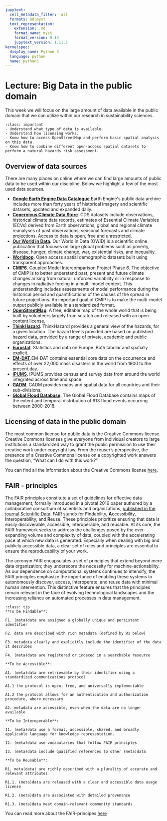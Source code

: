 ```yaml
---
jupytext:
  cell_metadata_filter: -all
  formats: md:myst
  text_representation:
    extension: .md
    format_name: myst
    format_version: 0.13
    jupytext_version: 1.11.5
kernelspec:
  display_name: Python 3
  language: python
  name: python3
---
```


# Lecture: Big Data in the public domain

This week we will focus on the large amount of data available in the public domain that we can utilize within our research in sustainability sciences.

`````{admonition} Learning objectives week 5
:class: important
- Understand what type of data is available.
- Understand how licensing works.
- Know how to access OpenStreetMap and perform basic spatial analysis on this data.
- Know how to combine different open-access spatial datasets to perform a natural hazards risk assessment. 
`````

## Overview of data sources
There are many places on online where we can find large amounts of public data to be used within our discipline. Below we highlight a few of the most used data sources.

- [**Google Earth Engine Data Catalogue**](https://developers.google.com/earth-engine/datasets).Earth Engine's public data archive includes more than forty years of historical imagery and scientific datasets, updated and expanded daily. 
- [**Copernicus Climate Data Store**](https://cds.climate.copernicus.eu/#!/home). CDS datasets include observations, historical climate data records, estimates of Essential Climate Variables (ECVs) derived from Earth observations, global and regional climate reanalyses of past observations, seasonal forecasts and climate projections. Access to data is open, free and unrestricted.
- [**Our World in Data**](https://ourworldindata.org/). Our World in Data (OWID) is a scientific online publication that focuses on large global problems such as poverty, disease, hunger, climate change, war, existential risks, and inequality.
- [**Worldpop**](https://www.worldpop.org/). Open access spatial demographic datasets built using transparent approaches.
- [**CMIP6**](https://www.wcrp-climate.org/about-wcrp/wcrp-overview). Coupled Model Intercomparison Project Phase 6. The objective of CMIP is to better understand past, present and future climate changes arising from natural, unforced variability or in response to changes in radiative forcing in a multi-model context. This understanding includes assessments of model performance during the historical period and quantifications of the causes of the spread in future projections. An important goal of CMIP is to make the multi-model output publicly available in a standardized format.
- [**OpenStreetMap**](https://www.openstreetmap.org/). A  free, editable map of the whole world that is being built by volunteers largely from scratch and released with an open-content license.
- [**ThinkHazard**](https://thinkhazard.org/en/). ThinkHazard! provides a general view of the hazards, for a given location. The hazard levels provided are based on published hazard data, provided by a range of private, academic and public organizations.
- [**Eurostat**](https://ec.europa.eu/eurostat). Statistics and data on Europe. Both tabular and spatially explicit.
- [**EM-DAT**](https://www.emdat.be/).EM-DAT contains essential core data on the occurrence and effects of over 22,000 mass disasters in the world from 1900 to the present day. 
- [**IPUMS**](https://www.ipums.org/). IPUMS provides census and survey data from around the world integrated across time and space.
- [**GADM**](https://gadm.org/). GADM provides maps and spatial data for all countries and their sub-divisions. 
- [**Global Flood Database**](https://global-flood-database.cloudtostreet.ai/). The Global Flood Database contains maps of the extent and temporal distribution of 913 flood events occurring between 2000-2018.

## Licensing of data in the public domain
The most common license for public data is the Creative Commons license. Creative Commons licenses give everyone from individual creators to large institutions a standardized way to grant the public permission to use their creative work under copyright law. From the reuser’s perspective, the presence of a Creative Commons license on a copyrighted work answers the question, “What can I do with this work?” 

You can find all the information about the Creative Commons license [here](https://creativecommons.org/about/cclicenses/).

## FAIR - principles
The FAIR principles constitute a set of guidelines for effective data management, formally introduced in a pivotal 2016 paper authored by a collaborative consortium of scientists and organizations, [published in the journal Scientific Data](https://www.nature.com/articles/sdata201618). FAIR stands for  **F**indability, **A**ccessibility, **I**nteroperability, and **R**euse. These principles prioritize ensuring that data is easily discoverable, accessible, interoperable, and reusable. At its core, the FAIR framework seeks to address the challenges posed by the ever-expanding volume and complexity of data, coupled with the accelerating pace at which new data is generated. Especially when dealing with big and publicly accessible data, a clear set of rules and principles are essential to ensure the reproducability of your work.  

The acronym FAIR encapsulates a set of principles that extend beyond mere data organization; they underscore the necessity for machine-actionability. As our dependence on computational systems continues to intensify, the FAIR principles emphasize the importance of enabling these systems to autonomously discover, access, interoperate, and reuse data with minimal human intervention. This distinctive feature ensures that the principles remain relevant in the face of evolving technological landscapes and the increasing reliance on automated processes in data management.

`````{admonition} The FAIR-principles
:class: tip
**To be Findable**:

F1. (meta)data are assigned a globally unique and persistent identifier

F2. data are described with rich metadata (defined by R1 below)

F3. metadata clearly and explicitly include the identifier of the data it describes

F4. (meta)data are registered or indexed in a searchable resource

**To be Accessible**:

A1. (meta)data are retrievable by their identifier using a standardized communications protocol

A1.1 the protocol is open, free, and universally implementable

A1.2 the protocol allows for an authentication and authorization procedure, where necessary

A2. metadata are accessible, even when the data are no longer available

**To be Interoperable**:

I1. (meta)data use a formal, accessible, shared, and broadly applicable language for knowledge representation.

I2. (meta)data use vocabularies that follow FAIR principles

I3. (meta)data include qualified references to other (meta)data

**To be Reusable**:

R1. meta(data) are richly described with a plurality of accurate and relevant attributes

R1.1. (meta)data are released with a clear and accessible data usage license

R1.2. (meta)data are associated with detailed provenance

R1.3. (meta)data meet domain-relevant community standards
`````

You can read more about the FAIR-principes [here](https://www.go-fair.org/fair-principles/)